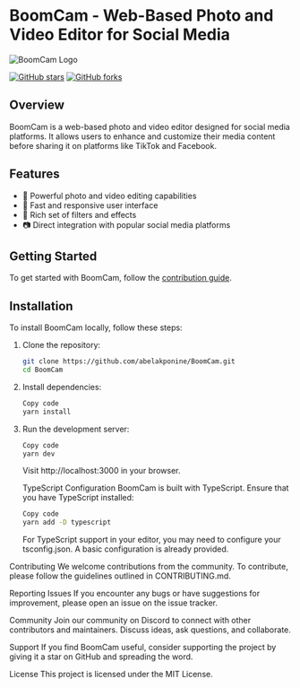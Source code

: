 # BoomCam - Web-Based Photo and Video Editor for Social Media

![BoomCam Logo](path/to/boomcam-logo.png)

[![GitHub stars](https://img.shields.io/github/stars/abelakponine/BoomCam?style=social)](https://github.com/abelakponine/BoomCam/stargazers)
[![GitHub forks](https://img.shields.io/github/forks/abelakponine/BoomCam?style=social)](https://github.com/abelakponine/BoomCam/network/members)

## Overview

BoomCam is a web-based photo and video editor designed for social media platforms. It allows users to enhance and customize their media content before sharing it on platforms like TikTok and Facebook.

## Features

- 🎨 Powerful photo and video editing capabilities
- 🚀 Fast and responsive user interface
- 🌈 Rich set of filters and effects
- 📷 Direct integration with popular social media platforms

## Getting Started

To get started with BoomCam, follow the [contribution guide](CONTRIBUTING.md).

## Installation

To install BoomCam locally, follow these steps:

1. Clone the repository:

   ```bash
   git clone https://github.com/abelakponine/BoomCam.git
   cd BoomCam
   ```
2. Install dependencies:

   ```bash
   Copy code
   yarn install
   ```
3. Run the development server:

   ```bash
   Copy code
   yarn dev
   ```
   Visit http://localhost:3000 in your browser.
   
   TypeScript Configuration
   BoomCam is built with TypeScript. Ensure that you have TypeScript installed:
   
   ```bash
   Copy code
   yarn add -D typescript
   ```
   For TypeScript support in your editor, you may need to configure your tsconfig.json. A basic configuration is already provided.

Contributing
We welcome contributions from the community. To contribute, please follow the guidelines outlined in CONTRIBUTING.md.

Reporting Issues
If you encounter any bugs or have suggestions for improvement, please open an issue on the issue tracker.

Community
Join our community on Discord to connect with other contributors and maintainers. Discuss ideas, ask questions, and collaborate.


Support
If you find BoomCam useful, consider supporting the project by giving it a star on GitHub and spreading the word.


License
This project is licensed under the MIT License.
